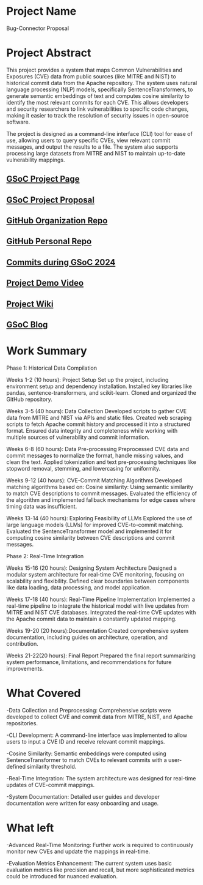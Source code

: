 # Project Name
Bug-Connector Proposal 
# Project Abstract
This project provides a system that maps Common Vulnerabilities and Exposures (CVE) data from public sources (like MITRE and NIST) to historical commit data from the Apache repository. The system uses natural language processing (NLP) models, specifically SentenceTransformers, to generate semantic embeddings of text and computes cosine similarity to identify the most relevant commits for each CVE. This allows developers and security researchers to link vulnerabilities to specific code changes, making it easier to track the resolution of security issues in open-source software.

The project is designed as a command-line interface (CLI) tool for ease of use, allowing users to query specific CVEs, view relevant commit messages, and output the results to a file. The system also supports processing large datasets from MITRE and NIST to maintain up-to-date vulnerability mappings.
## [GSoC Project Page](https://summerofcode.withgoogle.com/myprojects)
## [GSoC Project Proposal](https://summerofcode.withgoogle.com/myprojects/details/rmFUzLkp)
## [GitHub Organization Repo](https://github.com/c2siorg/bug-connector)
## [GitHub Personal Repo](https://github.com/dilishwaggins/bug-connector)
## [Commits during GSoC 2024](https://github.com/c2siorg/bug-connector/pull/7/commits)

## [Project Demo Video](http://LinkToDemoVideo)

## [Project Wiki](https://github.com/dilishwaggins/bug-connector/blob/main/README.md)
## [GSoC Blog](https://medium.com/@joy.zawadi32/from-code-newbie-to-gsoc-pro-my-wild-summer-with-googles-open-source-odyssey-708e4be6748d)

# Work Summary
Phase 1: Historical Data Compilation

Weeks 1-2 (10 hours): Project Setup
Set up the project, including environment setup and dependency installation.
Installed key libraries like pandas, sentence-transformers, and scikit-learn.
Cloned and organized the GitHub repository.

Weeks 3-5 (40 hours): Data Collection
Developed scripts to gather CVE data from MITRE and NIST via APIs and static files.
Created web scraping scripts to fetch Apache commit history and processed it into a structured format.
Ensured data integrity and completeness while working with multiple sources of vulnerability and commit information.

Weeks 6-8 (60 hours): Data Pre-processing
Preprocessed CVE data and commit messages to normalize the format, handle missing values, and clean the text.
Applied tokenization and text pre-processing techniques like stopword removal, stemming, and lowercasing for uniformity.

Weeks 9-12 (40 hours): CVE-Commit Matching Algorithms
Developed matching algorithms based on:
Cosine similarity: Using semantic similarity to match CVE descriptions to commit messages.
Evaluated the efficiency of the algorithm and implemented fallback mechanisms for edge cases where timing data was insufficient.

Weeks 13-14 (40 hours): Exploring Feasibility of LLMs
Explored the use of large language models (LLMs) for improved CVE-to-commit matching.
Evaluated the SentenceTransformer model and implemented it for computing cosine similarity between CVE descriptions and commit messages.

Phase 2: Real-Time Integration

Weeks 15-16 (20 hours): Designing System Architecture
Designed a modular system architecture for real-time CVE monitoring, focusing on scalability and flexibility.
Defined clear boundaries between components like data loading, data processing, and model application.

Weeks 17-18 (40 hours): Real-Time Pipeline Implementation
Implemented a real-time pipeline to integrate the historical model with live updates from MITRE and NIST CVE databases.
Integrated the real-time CVE updates with the Apache commit data to maintain a constantly updated mapping.

Weeks 19-20 (20 hours):Documentation
Created comprehensive system documentation, including guides on architecture, operation, and contribution.

Weeks 21-22(20 hours): Final Report
Prepared the final report summarizing system performance, limitations, and recommendations for future improvements.

# What Covered
-Data Collection and Preprocessing: Comprehensive scripts were developed to collect CVE and commit data from MITRE, NIST, and Apache repositories.

-CLI Development: A command-line interface was implemented to allow users to input a CVE ID and receive relevant commit mappings.

-Cosine Similarity: Semantic embeddings were computed using SentenceTransformer to match CVEs to relevant commits with a user-defined similarity threshold.

-Real-Time Integration: The system architecture was designed for real-time updates of CVE-commit mappings.

-System Documentation: Detailed user guides and developer documentation were written for easy onboarding and usage.

# What left
-Advanced Real-Time Monitoring: Further work is required to continuously monitor new CVEs and update the mappings in real-time.

-Evaluation Metrics Enhancement: The current system uses basic evaluation metrics like precision and recall, but more sophisticated metrics could be introduced for nuanced evaluation.

